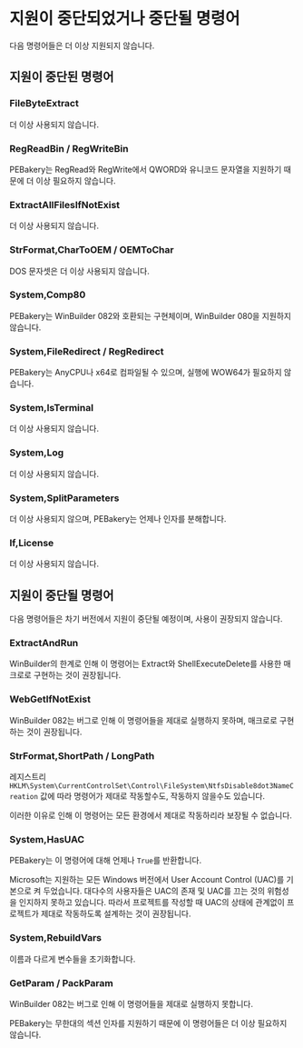 # 지원이 중단되었거나 중단될 명령어

다음 명령어들은 더 이상 지원되지 않습니다.

## 지원이 중단된 명령어

### FileByteExtract

더 이상 사용되지 않습니다.

### RegReadBin / RegWriteBin

PEBakery는 RegRead와 RegWrite에서 QWORD와 유니코드 문자열을 지원하기 때문에 더 이상 필요하지 않습니다.

### ExtractAllFilesIfNotExist

더 이상 사용되지 않습니다.

### StrFormat,CharToOEM / OEMToChar

DOS 문자셋은 더 이상 사용되지 않습니다.

### System,Comp80

PEBakery는 WinBuilder 082와 호환되는 구현체이며, WinBuilder 080을 지원하지 않습니다.

### System,FileRedirect / RegRedirect

PEBakery는 AnyCPU나 x64로 컴파일될 수 있으며, 실행에 WOW64가 필요하지 않습니다.

### System,IsTerminal

더 이상 사용되지 않습니다.

### System,Log

더 이상 사용되지 않습니다.

### System,SplitParameters

더 이상 사용되지 않으며, PEBakery는 언제나 인자를 분해합니다.

### If,License

더 이상 사용되지 않습니다.

## 지원이 중단될 명령어

다음 명령어들은 차기 버전에서 지원이 중단될 예정이며, 사용이 권장되지 않습니다.

### ExtractAndRun

WinBuilder의 한계로 인해 이 명령어는 Extract와 ShellExecuteDelete를 사용한 매크로로 구현하는 것이 권장됩니다.

### WebGetIfNotExist

WinBuilder 082는 버그로 인해 이 명령어들을 제대로 실행하지 못하며, 매크로로 구현하는 것이 권장됩니다.

### StrFormat,ShortPath / LongPath

레지스트리 `HKLM\System\CurrentControlSet\Control\FileSystem\NtfsDisable8dot3NameCreation` 값에 따라 명령어가 제대로 작동할수도, 작동하지 않을수도 있습니다.

이러한 이유로 인해 이 명령어는 모든 환경에서 제대로 작동하리라 보장될 수 없습니다.

### System,HasUAC

PEBakery는 이 명령어에 대해 언제나 `True`를 반환합니다.

Microsoft는 지원하는 모든 Windows 버전에서 User Account Control (UAC)를 기본으로 켜 두었습니다. 대다수의 사용자들은 UAC의 존재 및 UAC를 끄는 것의 위험성을 인지하지 못하고 있습니다. 따라서 프로젝트를 작성할 때 UAC의 상태에 관계없이 프로젝트가 제대로 작동하도록 설계하는 것이 권장됩니다.

### System,RebuildVars

이름과 다르게 변수들을 초기화합니다.

### GetParam / PackParam

WinBuilder 082는 버그로 인해 이 명령어들을 제대로 실행하지 못합니다.

PEBakery는 무한대의 섹션 인자를 지원하기 때문에 이 명령어들은 더 이상 필요하지 않습니다.
